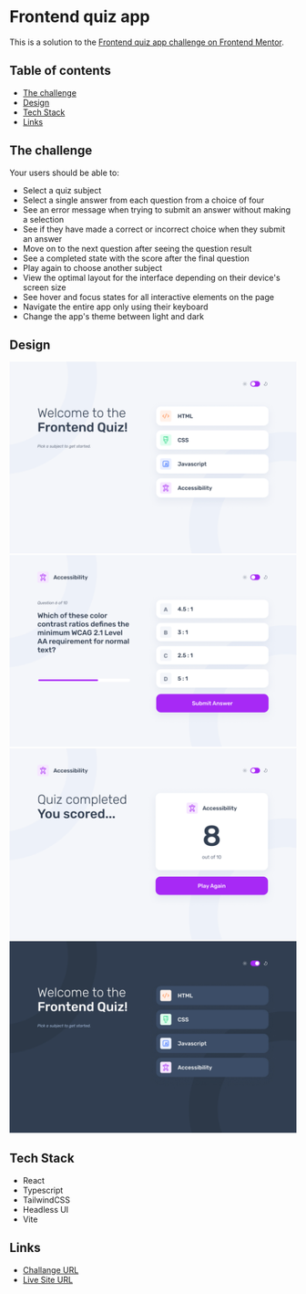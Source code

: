 # Frontend quiz app

This is a solution to the [Frontend quiz app challenge on Frontend Mentor](https://www.frontendmentor.io/challenges/frontend-quiz-app-BE7xkzXQnU).

## Table of contents

- [The challenge](#the-challenge)
- [Design](#design)
- [Tech Stack](#tech-stack)
- [Links](#links)

## The challenge

Your users should be able to:

- Select a quiz subject
- Select a single answer from each question from a choice of four
- See an error message when trying to submit an answer without making a selection
- See if they have made a correct or incorrect choice when they submit an answer
- Move on to the next question after seeing the question result
- See a completed state with the score after the final question
- Play again to choose another subject
- View the optimal layout for the interface depending on their device's screen size
- See hover and focus states for all interactive elements on the page
- Navigate the entire app only using their keyboard
- Change the app's theme between light and dark

## Design

![](./readme-assets/Desktop-StartMenu-Light.png)
![](./readme-assets/Desktop-Question-Light.png)
![](./readme-assets/Desktop-Score-Light.png)
![](./readme-assets/Desktop-StartMenu-Dark.jpg)

## Tech Stack

- React
- Typescript
- TailwindCSS
- Headless UI
- Vite

## Links

- [Challange URL](https://www.frontendmentor.io/challenges/frontend-quiz-app-BE7xkzXQnU)
- [Live Site URL](https://09-frontend-quiz-app.vercel.app/)
